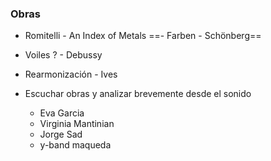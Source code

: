 ### Obras
- Romitelli - An Index of Metals
==- Farben - Schönberg==
- Voiles ? - Debussy
- Rearmonización - Ives

- Escuchar obras y analizar brevemente desde el sonido
	- Eva Garcia
	- Virginia Mantinian
	- Jorge Sad
	- y-band maqueda